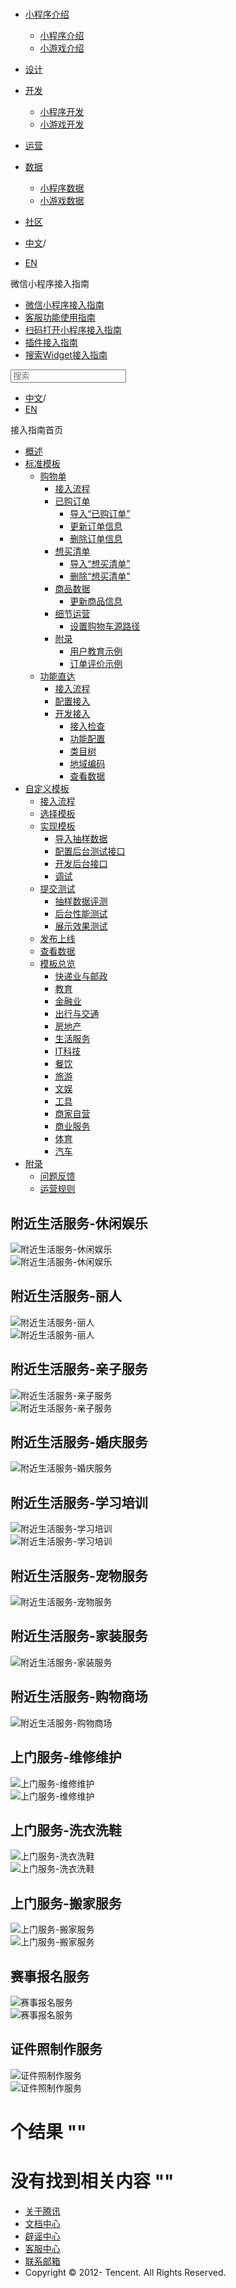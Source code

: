 <div class="book with-summary">

<div class="head">

<div class="head_box">

# [](javascript:; "_('微信公众平台 小程序')")

<div class="header_ctrls">

*   [小程序介绍](javascript:;)
    *   [小程序介绍](https://developers.weixin.qq.com/miniprogram/introduction/index.html?t=18110616)
    *   [小游戏介绍](https://developers.weixin.qq.com/minigame/introduction/index.html?t=18110616)
*   [设计](https://developers.weixin.qq.com/miniprogram/design/index.html?t=18110616)
*   [开发](javascript:;)
    *   [小程序开发](https://developers.weixin.qq.com/miniprogram/dev/index.html?t=18110616)
    *   [小游戏开发](https://developers.weixin.qq.com/minigame/dev/index.html?t=18110616)
*   [运营](https://developers.weixin.qq.com/miniprogram/product/index.html?t=18110616)
*   [数据](javascript:;)
    *   [小程序数据](https://developers.weixin.qq.com/miniprogram/analysis/index.html?t=18110616)
    *   [小游戏数据](https://developers.weixin.qq.com/minigame/analysis/index.html?t=18110616)
*   [社区](https://developers.weixin.qq.com/)

*   [中文](https://developers.weixin.qq.com/miniprogram/introduction/widget/template/dest/class6.html?t=18110616)<span class="split-line">/</span>
*   [EN](https://developers.weixin.qq.com/miniprogram/en/introduction/widget/template/dest/class6.html?t=18110616)

</div>

</div>

</div>

<div class="sub_nav_box">

<div class="sub_nav_inner">

<div class="book-summary-opr" id="js-book-summary-opr"><a class="book-summary-btn"></a></div>

<div class="top_sub_nav">

<div class="top_title_wap"><span class="icon_title icon_doc"></span>

微信小程序接入指南

</div>

*   [微信小程序接入指南](../../../)
*   [客服功能使用指南](../../../custom.html)
*   [扫码打开小程序接入指南](../../../qrcode.html)
*   [插件接入指南](../../../plugin.html)
*   [搜索Widget接入指南](../../)

</div>

<div id="book-search-input" role="search">

<form><label for="search-input" class="search-icon" id="js-search-icon"></label><input type="text" id="search-input" name="search-input" placeholder="搜索"> </form>

</div>

*   [中文](https://developers.weixin.qq.com/miniprogram/introduction/widget/template/dest/class6.html?t=18110616)<span class="split-line">/</span>
*   [EN](https://developers.weixin.qq.com/miniprogram/en/introduction/widget/template/dest/class6.html?t=18110616)

</div>

</div>

<div class="book-summary">

<div class="book-summary-home" id="js-summary-home"><a><span class="icon_home_s icon_doc"></span><span class="s_title_2">接入指南首页</span></a></div>

<nav role="navigation">

*   [概述](../../)
*   [标准模板](../../)
    *   [购物单](../../order/)
        *   [接入流程](../../order/guide/guide.html)
        *   [已购订单](../../order/quickstart/orderlist/import.html)
            *   [导入“已购订单”](../../order/quickstart/orderlist/import.html)
            *   [更新订单信息](../../order/quickstart/orderlist/update.html)
            *   [删除订单信息](../../order/quickstart/orderlist/delete.html)
        *   [想买清单](../../order/quickstart/cartlist/import.html)
            *   [导入“想买清单”](../../order/quickstart/cartlist/import.html)
            *   [删除“想买清单”](../../order/quickstart/cartlist/delete.html)
        *   [商品数据](../../order/quickstart/goods/update.html)
            *   [更新商品信息](../../order/quickstart/goods/update.html)
        *   [细节运营](../../order/quickstart/manage/shoppingcart_path.html)
            *   [设置购物车源路径](../../order/quickstart/manage/shoppingcart_path.html)
        *   [附录](../../order/quickstart/example/userteach.html)
            *   [用户教育示例](../../order/quickstart/example/userteach.html)
            *   [订单评价示例](../../order/quickstart/example/ordercomment.html)
    *   [功能直达](../../func-widget/)
        *   [接入流程](../../func-widget/guide/overview.html)
        *   [配置接入](../../func-widget/guide/)
        *   [开发接入](../../func-widget/quickstart/)
            *   [接入检查](../../func-widget/quickstart/apply.html)
            *   [功能配置](../../func-widget/quickstart/submit.html)
            *   [类目树](../../func-widget/quickstart/category.html)
            *   [地域编码](../../func-widget/quickstart/citycode.html)
            *   [查看数据](../../func-widget/quickstart/data.html)
*   [自定义模板](../../custom/)
    *   [接入流程](../../custom/guide/overview.html)
    *   [选择模板](../../custom/quickstart/apply/pick.html)
    *   [实现模板](../../custom/quickstart/implement/)
        *   [导入抽样数据](../../custom/quickstart/implement/import/)
        *   [配置后台测试接口](../../custom/quickstart/implement/testconfig.html)
        *   [开发后台接口](../../custom/quickstart/implement/server/overview.html)
        *   [调试](../../custom/quickstart/implement/debug.html)
    *   [提交测试](../../custom/quickstart/test/)
        *   [抽样数据评测](../../custom/quickstart/test/datatest.html)
        *   [后台性能测试](../../custom/quickstart/test/stresstest.html)
        *   [展示效果测试](../../custom/quickstart/test/uitest.html)
    *   [发布上线](../../custom/quickstart/release.html)
    *   [查看数据](../../custom/quickstart/dataview/)
    *   [模板总览](../category.html)
        *   [快递业与邮政](./class0.html)
        *   [教育](./class1.html)
        *   [金融业](./class3.html)
        *   [出行与交通](./class4.html)
        *   [房地产](./class5.html)
        *   [生活服务](./class6.html)
        *   [IT科技](./class7.html)
        *   [餐饮](./class8.html)
        *   [旅游](./class9.html)
        *   [文娱](./class11.html)
        *   [工具](./class12.html)
        *   [商家自营](./class14.html)
        *   [商业服务](./class15.html)
        *   [体育](./class19.html)
        *   [汽车](./class20.html)
*   [附录](../../appendix/feedback.html)
    *   [问题反馈](../../appendix/feedback.html)
    *   [运营规则](../../appendix/rule.html)

</nav>

</div>

<div class="book-body">

<div class="body-inner">

<div class="page-wrapper" tabindex="-1" role="main">

<div class="page-inner">

<div id="book-search-results">

<div class="search-noresults">

<section class="normal markdown-section">

# 附近生活服务-休闲娱乐

![附近生活服务-休闲娱乐](https://developers.weixin.qq.com/miniprogram/introduction/widget/template/assets/LBS-entertainment/54/sample.png?t=18110616 "附近生活服务-休闲娱乐")  
![附近生活服务-休闲娱乐](https://developers.weixin.qq.com/miniprogram/introduction/widget/template/assets/LBS-entertainment/55/sample.png?t=18110616 "附近生活服务-休闲娱乐")  

# 附近生活服务-丽人

![附近生活服务-丽人](https://developers.weixin.qq.com/miniprogram/introduction/widget/template/assets/LBS-beauty/26/sample.png?t=18110616 "附近生活服务-丽人")  
![附近生活服务-丽人](https://developers.weixin.qq.com/miniprogram/introduction/widget/template/assets/LBS-beauty/56/sample.png?t=18110616 "附近生活服务-丽人")  

# 附近生活服务-亲子服务

![附近生活服务-亲子服务](https://developers.weixin.qq.com/miniprogram/introduction/widget/template/assets/LBS-new-mother/83/sample.png?t=18110616 "附近生活服务-亲子服务")  
![附近生活服务-亲子服务](https://developers.weixin.qq.com/miniprogram/introduction/widget/template/assets/LBS-new-mother/84/sample.png?t=18110616 "附近生活服务-亲子服务")  

# 附近生活服务-婚庆服务

![附近生活服务-婚庆服务](https://developers.weixin.qq.com/miniprogram/introduction/widget/template/assets/LBS-wedding/85/sample.png?t=18110616 "附近生活服务-婚庆服务")  

# 附近生活服务-学习培训

![附近生活服务-学习培训](https://developers.weixin.qq.com/miniprogram/introduction/widget/template/assets/LBS-train/87/sample.png?t=18110616 "附近生活服务-学习培训")  
![附近生活服务-学习培训](https://developers.weixin.qq.com/miniprogram/introduction/widget/template/assets/LBS-train/88/sample.png?t=18110616 "附近生活服务-学习培训")  

# 附近生活服务-宠物服务

![附近生活服务-宠物服务](https://developers.weixin.qq.com/miniprogram/introduction/widget/template/assets/LBS-pet/90/sample.png?t=18110616 "附近生活服务-宠物服务")  

# 附近生活服务-家装服务

![附近生活服务-家装服务](https://developers.weixin.qq.com/miniprogram/introduction/widget/template/assets/LBS-decoration/65/sample.png?t=18110616 "附近生活服务-家装服务")  

# 附近生活服务-购物商场

![附近生活服务-购物商场](https://developers.weixin.qq.com/miniprogram/introduction/widget/template/assets/LBS-shopping/sample.png?t=18110616 "附近生活服务-购物商场")  

# 上门服务-维修维护

![上门服务-维修维护](https://developers.weixin.qq.com/miniprogram/introduction/widget/template/assets/o2o-maintain/57/sample.png?t=18110616 "上门服务-维修维护")  
![上门服务-维修维护](https://developers.weixin.qq.com/miniprogram/introduction/widget/template/assets/o2o-maintain/58/sample.png?t=18110616 "上门服务-维修维护")  

# 上门服务-洗衣洗鞋

![上门服务-洗衣洗鞋](https://developers.weixin.qq.com/miniprogram/introduction/widget/template/assets/o2o-wash/70/sample.png?t=18110616 "上门服务-洗衣洗鞋")  
![上门服务-洗衣洗鞋](https://developers.weixin.qq.com/miniprogram/introduction/widget/template/assets/o2o-wash/71/sample.png?t=18110616 "上门服务-洗衣洗鞋")  

# 上门服务-搬家服务

![上门服务-搬家服务](https://developers.weixin.qq.com/miniprogram/introduction/widget/template/assets/o2o-move/25/sample.png?t=18110616 "上门服务-搬家服务")  
![上门服务-搬家服务](https://developers.weixin.qq.com/miniprogram/introduction/widget/template/assets/o2o-move/78/sample.png?t=18110616 "上门服务-搬家服务")  

# 赛事报名服务

![赛事报名服务](https://developers.weixin.qq.com/miniprogram/introduction/widget/template/assets/competition-register/59/sample.png?t=18110616 "赛事报名服务")  
![赛事报名服务](https://developers.weixin.qq.com/miniprogram/introduction/widget/template/assets/competition-register/60/sample.png?t=18110616 "赛事报名服务")  

# 证件照制作服务

![证件照制作服务](https://developers.weixin.qq.com/miniprogram/introduction/widget/template/assets/identification-photo/117/sample.png?t=18110616 "证件照制作服务")  
![证件照制作服务](https://developers.weixin.qq.com/miniprogram/introduction/widget/template/assets/identification-photo/118/sample.png?t=18110616 "证件照制作服务")  

</section>

</div>

<div class="search-results">

<div class="has-results">

# <span class="search-results-count"></span>个结果 "<span class="search-query"></span>"

</div>

<div class="no-results">

# 没有找到相关内容 "<span class="search-query"></span>"

</div>

</div>

</div>

</div>

</div>

<div class="foot" id="footer">

*   [关于腾讯](https://www.tencent.com/)
*   [文档中心](https://developers.weixin.qq.com/miniprogram/introduction/index.html)
*   [辟谣中心](https://mp.weixin.qq.com/cgi-bin/opshowpage?action=dispelinfo)
*   [客服中心](https://kf.qq.com/product/wx_xcx.html)
*   [联系邮箱](mailto:weixinmp@qq.com)
*   Copyright © 2012-<span id="s_copyright_year"></span> Tencent. All Rights Reserved.

</div>

</div>

[](./class5.html)[](./class7.html)</div>

</div>